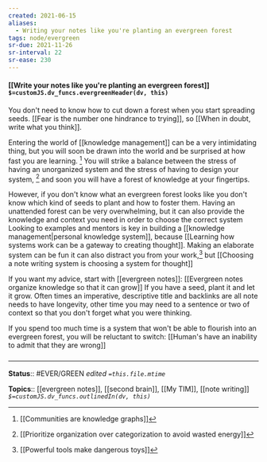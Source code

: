 ```yaml
---
created: 2021-06-15
aliases:
  - Writing your notes like you're planting an evergreen forest
tags: node/evergreen
sr-due: 2021-11-26
sr-interval: 22
sr-ease: 230
---
```


#### [[Write your notes like you're planting an evergreen forest]] `$=customJS.dv_funcs.evergreenHeader(dv, this)`

You don't need to know how to cut down a forest when you start spreading seeds. 
[[Fear is the number one hindrance to trying]], so [[When in doubt, write what you think]].

Entering the world of [[knowledge management]] can be a very intimidating thing,
but you will soon be drawn into the world 
and be surprised at how fast you are learning. [^5]
You will strike a balance between the stress of having an unorganized system 
and the stress of having to design your system, [^1]
and soon you will have a forest of knowledge at your fingertips.

[^1]: [[Prioritize organization over categorization to avoid wasted energy]]
[^5]: [[Communities are knowledge graphs]]

However, if you don't know what an evergreen forest looks like you don't know which kind of seeds to plant and how to foster them.
Having an unattended forest can be very overwhelming,
but it can also provide the knowledge and context you need in order to choose the correct system
Looking to examples and mentors is key in building a [[knowledge management|personal knowledge system]],
because [[Learning how systems work can be a gateway to creating thought]].
Making an elaborate system can be fun it can also distract you from your work,[^4]
but [[Choosing a note writing system is choosing a system for thought]]

[^4]: [[Powerful tools make dangerous toys]]

If you want my advice, start with [[evergreen notes]]:
[[Evergreen notes organize knowledge so that it can grow]] 
 If you have a seed, plant it and let it grow. Often times an imperative, descriptive title and backlinks are all note needs to have longevity, other time you may need to a sentence or two of context so that you don't forget what you were thinking.
 
If you spend too much time is a system that won't be able to flourish into an evergreen forest, you will be reluctant to switch: [[Human's have an inability to admit that they are wrong]]

### <hr class="footnote"/>

**Status**:: #EVER/GREEN 
*edited `=this.file.mtime`*

**Topics**:: [[evergreen notes]], [[second brain]], [[My TIM]], [[note writing]]
*`$=customJS.dv_funcs.outlinedIn(dv, this)`*